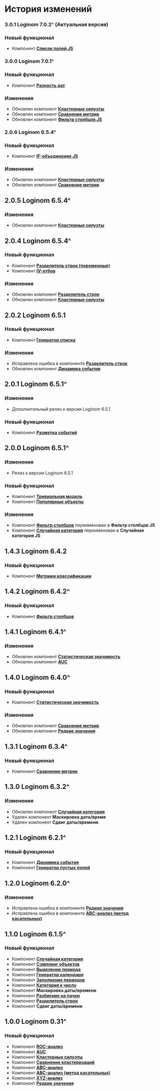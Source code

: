 # История изменений

### 3.0.1 Loginom 7.0.2^ (Актуальная версия)

### **Новый функционал**

* Компонент **[Список полей JS](./docs/columns-list.md)**

### 3.0.0 Loginom 7.0.1^

### **Новый функционал**

* Компонент **[Разность дат](./docs/dates-difference.md)**

### **Изменения**

* Обновлен компонент **[Кластерные силуэты](./docs/cluster-silhouettes.md)**
* Обновлен компонент **[Сравнение метрик](./docs/comparison-of-metrics.md)**
* Обновлен компонент **[Фильтр столбцов JS](./docs/column-filter.md)**

### 2.0.6 Loginom 6.5.4^

### **Новый функционал**

* Компонент **[IF-объединение JS](./docs/if-union.md)**

### **Изменения**

* Обновлен компонент **[Кластерные силуэты](./docs/cluster-silhouettes.md)**
* Обновлен компонент **[Сравнение метрик](./docs/comparison-of-metrics.md)**

## 2.0.5 Loginom 6.5.4^

### **Изменения**

* Обновлен компонент **[Кластерные силуэты](./docs/cluster-silhouettes.md)**

## 2.0.4 Loginom 6.5.4^

### **Новый функционал**

* Компонент **[Разделитель строк (переменные)](./docs/cell-splitter-variables.md)**
* Компонент **[IV-отбор](./docs/iv-sampler.md)**

### **Изменения**

* Обновлен компонент **[Разделитель строк](./docs/cell-splitter.md)**
* Обновлен компонент **[Кластерные силуэты](./docs/cluster-silhouettes.md)**

## 2.0.2 Loginom 6.5.1

### **Новый функционал**

* Компонент **[Генератор списка](./docs/list-generator.md)**

### **Изменения**

* Исправлена ошибка в компоненте **[Разделитель строк](./docs/cell-splitter.md)**
* Обновлен компонент **[Динамика события](./docs/dynamics-of-events.md)**

## 2.0.1 Loginom 6.5.1^

### **Изменения**

* Дополнительный релиз к версии Loginom 6.5.1

### **Новый функционал**

* Компонент **[Разметка событий](./docs/event-labeling.md)**

## 2.0.0 Loginom 6.5.1^

### **Изменения**

* Релиз к версии Loginom 6.5.1

### **Новый функционал**

* Компонент **[Тривиальная модель](./docs/trivial-model.md)**
* Компонент **[Популярные объекты](./docs/popular-objects.md)**

### **Изменения**

* Компонент **[Фильтр столбцов](./docs/column-filter.md)** переименован в **Фильтр столбцов JS**
* Компонент **[Случайная категория](./docs/random-category.md)** переименован в **Случайная категория JS**

## 1.4.3 Loginom 6.4.2

### **Новый функционал**

* Компонент **[Метрики классификации](./docs/classification-metrics.md)**

## 1.4.2 Loginom 6.4.2^

### **Новый функционал**

* Компонент **[Фильтр столбцов](./docs/column-filter.md)**

## 1.4.1 Loginom 6.4.1^

### **Изменения**

* Обновлен компонент **[Статистическая значимость](./docs/statistical-significance.md)**
* Обновлен компонент **[AUC](./docs/auc.md)**

## 1.4.0 Loginom 6.4.0^

### **Новый функционал**

* Компонент **[Статистическая значимость](./docs/statistical-significance.md)**

### **Изменения**

* Обновлен компонент **[Сравнение метрик](./docs/comparison-of-metrics.md)**
* Обновлен компонент **[Редкие значения](./docs/random-category.md)**

## 1.3.1 Loginom 6.3.4^

### **Новый функционал**

* Компонент **[Сравнение метрик](./docs/comparison-of-metrics.md)**

## 1.3.0 Loginom 6.3.2^

### **Изменения**

* Обновлен компонент **[Случайная категория](./docs/random-category.md)**
* Удален компонент **Маскировка дата/время**
* Удален компонент **Сдвиг даты/времени**

## 1.2.1 Loginom 6.2.1^

### **Новый функционал**

* Компонент **[Динамика события](./docs/dynamics-of-events.md)**
* Компонент **[Генератор пустых полей](./docs/empty-fields-generator.md)**

## 1.2.0 Loginom 6.2.0^

### **Изменения**

* Исправлена ошибка в компоненте **[Редкие значения](./docs/rare-values.md)**
* Исправлена ошибка в компоненте **[ABC-анализ (метод касательных)](./docs/abc-analysis-method-of-tangents.md)**

## 1.1.0 Loginom 6.1.5^

### **Новый функционал**

* Компонент **[Случайная категория](./docs/random-category.md)**
* Компонент **[Сэмплинг объектов](./docs/objects-sampling.md)**
* Компонент **[Выделение периода](./docs/period-selection.md)**
* Компонент **[Генератор календаря](./docs/calendar-generator.md)**
* Компонент **[Заполнение периодов](./docs/filling-in-periods.md)**
* Компонент **[Категория к числу](./docs/category-to-number.md)**
* Компонент **Маскировка даты/времени**
* Компонент **[Разбиение на пачки](./docs/fragmentation.md)**
* Компонент **[Разделитель строк](./docs/cell-splitter.md)**
* Компонент **Сдвиг даты/времени**


## 1.0.0 Loginom 0.31^

### **Новый функционал**

* Компонент **[ROC-анализ](./docs/roc.md)**
* Компонент **[AUC](./docs/auc.md)**
* Компонент **[Кластерные силуэты](./docs/cluster-silhouettes.md)**
* Компонент **[Сравнение кластеризаций](./docs/comparison-of-clustering.md)**
* Компонент **[ABC-анализ](./docs/abc-analysis.md)**
* Компонент **[ABC-анализ (метод касательных)](./docs/abc-analysis-method-of-tangents.md)**
* Компонент **[XYZ-анализ](./docs/xyz-analysis.md)**
* Компонент **[Редкие значения](./docs/rare-values.md)**